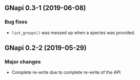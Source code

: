 ## GNapi 0.3-1 (2019-06-08)

### Bug fixes

- `list_groups()` was messed up when a species was provided.


## GNapi 0.2-2 (2019-05-29)

### Major changes

- Complete re-write due to complete re-write of the API
